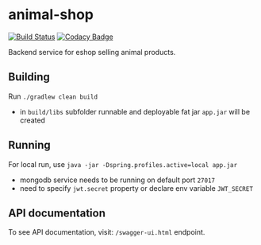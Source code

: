 # animal-shop

[![Build Status](https://travis-ci.com/mlehotsky13/animal-shop.svg?branch=main)](https://travis-ci.com/mlehotsky13/animal-shop) [![Codacy Badge](https://app.codacy.com/project/badge/Grade/bf8fcbac083048de8d89bd26f2d8fd95)](https://www.codacy.com/gh/mlehotsky13/animal-shop/dashboard?utm_source=github.com&amp;utm_medium=referral&amp;utm_content=mlehotsky13/animal-shop&amp;utm_campaign=Badge_Grade)

Backend service for eshop selling animal products.

## Building
Run `./gradlew clean build`
  - in `build/libs` subfolder runnable and deployable fat jar `app.jar` will be created

## Running
For local run, use `java -jar -Dspring.profiles.active=local app.jar`
  - mongodb service needs to be running on default port `27017`
  - need to specify `jwt.secret` property or declare env variable `JWT_SECRET`

## API documentation
To see API documentation, visit: `/swagger-ui.html` endpoint.
